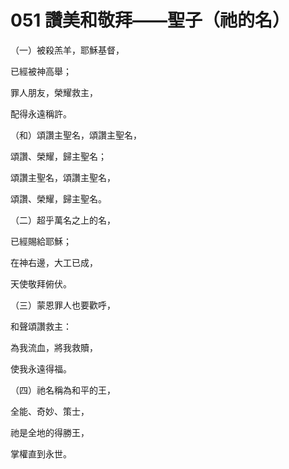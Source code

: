 # 051 讚美和敬拜——聖子（祂的名）

（一）被殺羔羊，耶穌基督，

已經被神高舉；

罪人朋友，榮耀救主，

配得永遠稱許。

（和）頌讚主聖名，頌讚主聖名，

頌讚、榮耀，歸主聖名；

頌讚主聖名，頌讚主聖名，

頌讚、榮耀，歸主聖名。

（二）超乎萬名之上的名，

已經賜給耶穌；

在神右邊，大工已成，

天使敬拜俯伏。

（三）蒙恩罪人也要歡呼，

和聲頌讚救主：

為我流血，將我救贖，

使我永遠得福。

（四）祂名稱為和平的王，

全能、奇妙、策士，

祂是全地的得勝王，

掌權直到永世。

